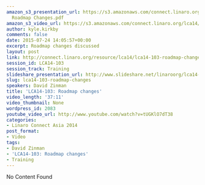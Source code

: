 ```yaml
---
amazon_s3_presentation_url: https://s3.amazonaws.com/connect.linaro.org/lca14/presentations/LCA14-103-
  Roadmap Changes.pdf
amazon_s3_video_url: https://s3.amazonaws.com/connect.linaro.org/lca14/videos/03-03-Monday/LCA14-103-+Roadmap+changes.mp4
author: kyle.kirkby
comments: false
date: 2015-07-24 14:05:57+00:00
excerpt: Roadmap changes discussed
layout: post
link: http://connect.linaro.org/resource/lca14/lca14-103-roadmap-changes/
session_id: LCA14-103
session_track: Training
slideshare_presentation_url: http://www.slideshare.net/linaroorg/lca14-104-gtsasolutiontoarmsbiglittletechnology
slug: lca14-103-roadmap-changes
speakers: David Zinman
title: 'LCA14-103: Roadmap changes'
video_length: '37:11'
video_thumbnail: None
wordpress_id: 2083
youtube_video_url: http://www.youtube.com/watch?v=tUGKlO7dT38
categories:
- Linaro Connect Asia 2014
post_format:
- Video
tags:
- David Zinman
- 'LCA14-103: Roadmap changes'
- Training
---
```


No Content Found
